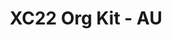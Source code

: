 ---
title: XC22 Org Kit - AU
redirect_to: https://drive.google.com/drive/folders/1ScIekfXyX5O-tRxLgAOOg15vSN-m-xSv?usp=sharing
redirect_from: 
  - /XC22_AU_FaciKit
---